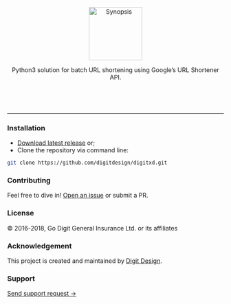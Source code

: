 <div align="center"><img src="https://d2h44aw7l5xdvz.cloudfront.net/synopsis/synopsis-site-id.svg" width="124" alt="Synopsis" style=margin-bottom: 24px;>
	<p align="center">Python3 solution for batch URL shortening using Google’s URL Shortener API.</p>
	<p align="center"><a href="https://github.com/digitdesign/synopsis/releases/latest"><img src="https://img.shields.io/github/release/digitdesign/synopsis.svg" alt=""></a> <a href="https://github.com/digitdesign/synopsis/find/master"><img src="https://img.shields.io/github/repo-size/digitdesign/synopsis.svg" alt=""></a> <a href="https://github.com/digitdesign/synopsis/search?l=css"><img src="https://img.shields.io/github/languages/top/digitdesign/synopsis.svg" alt=""></a></p>
</div>
<br />
<hr />

### Installation
- [Download latest release](https://github.com/digitdesign/digitxd/archive/master.zip) or;
- Clone the repository via command line:
```sh
git clone https://github.com/digitdesign/digitxd.git
```

### Contributing
Feel free to dive in! [Open an issue](https://github.com/digitdesign/digitxd/issues/new/) or submit a PR.

### License
© 2016-2018, Go Digit General Insurance Ltd. or its affiliates

### Acknowledgement
This project is created and maintained by [Digit Design](https://godigit.design/).

### Support
[Send support request →](mailto:shaan.shivanandan@godigit.com?Subject=Support%3A%20Digit%20XD)